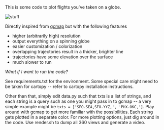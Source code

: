 This is some code to plot flights you've taken on a globe.

![stuff](https://github.com/ricsonc/flight-mapper/blob/main/out.gif?raw=true)

Directly inspired from [gcmap](http://www.gcmap.com/) but with the following features

- higher (arbitrarily high) resolution
- output everything on a spinning globe
- easier customization / colorization
- overlapping trajectories result in a thicker, brighter line
- trajectories have some elevation over the surface
- much slower to run


*What if I want to run the code?*

See requirements.txt for the environment. Some special care might need to be taken for cartopy -- refer to cartopy installation instructions.

Other than that, simply edit data.py such that txts is a list of strings, and each string is a query such as one you might pass in to gcmap -- a very simple example might be `txts = ['SFO-SEA,SFO-YYZ,', 'PHX-OKC,']`. Play around with gcmap to get more familiar with the possibilities. Each string gets plotted in a separate color. For more plotting options, just dig around in the code. Use render.sh to dump all 360 views and generate a video. 
